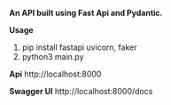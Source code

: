 **An API built using Fast Api and Pydantic.**

**Usage**
1. pip install fastapi uvicorn, faker
2. python3 main.py

**Api**
http://localhost:8000

**Swagger UI**
http://localhost:8000/docs
